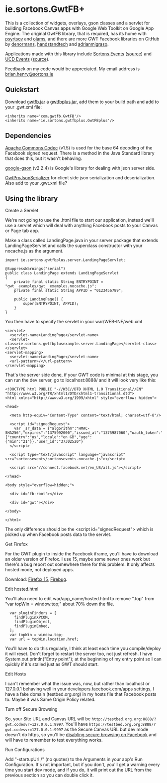 
ie.sortons.GwtFB+
=================

This is a collection of widgets, overlays, gson classes and a servlet for building Facebook Canvas apps with Google Web Toolkit on Google App Engine. 
The original GwtFB library, that is required, has its home with [psyrtsov](https://github.com/psyrtsov/gwtfb) and [olams](https://github.com/olams/GwtFB), and there are more GWT Facebook libraries on GitHub by [denormans](https://github.com/denormans/FacebookGWT), [handstandtech](https://github.com/handstandtech/Facebook-API) and [adrianmigraso](https://github.com/adrianmigraso/Facebook-ConnectJS-GWT-Port).

Applications made with this library include [Sortons Events](http://apps.facebook.com/sortonsevents/) ([source](https://github.com/BrianHenryIE/Friends--Events)) and [UCD Events](http://apps.facebook.com/ucdevents/) ([source](https://github.com/BrianHenryIE/UCD-Events)). 

Feedback on my code would be appreciated. My email address is brian.henry@sortons.ie

Quickstart
----------

Download [gwtfb.jar](http://www.sortons.ie/gwt/gwtfb.jar) a [gwtfbplus.jar](http://www.sortons.ie/gwt/gwtfbplus20130808.jar), add them to your build path and add to your .gwt.xml file:

    <inherits name='com.gwtfb.GwtFB'/>
    <inherits name='ie.sortons.gwtfbplus.GwtFBplus'/>
    

Dependencies
------------

[Apache Commons Codec](http://commons.apache.org/proper/commons-codec/) (v1.5)
is used for the base 64 decoding of the Facebook signed request. There is a method in the 
Java Standard library that does this, but it wasn't behaving.

[google-gson](https://code.google.com/p/google-gson/) (v2.2.4)
is Google's library for dealing with json server side.

[GwtProJsonSerializer](http://www.sortons.ie/gwt/gwtprojsonserializer-1.0.6.jar)
for client side json serialization and deserialization. Also add <inherits name='com.kfuntak.gwt.json.serialization.GWTProJsonSerializer' /> to your .gwt.xml file?

Using the library
-----------------

<dt>Create a Servlet</dt>

We're not going to use the .html file to start our application, instead we'll use a servlet which will deal with anything Facebook posts to your Canvas or Page tab app.
  
Make a class called LandingPage.java in your server package that extends LandingPageServlet and calls the superclass constructor with your nocache.js as the argument.

    import ie.sortons.gwtfbplus.server.LandingPageServlet;

    @SuppressWarnings("serial")
    public class LandingPage extends LandingPageServlet 
    {
	    private final static String ENTRYPOINT = "gwt__examples/gwt__examples.nocache.js";
	    private final static String APPID = "0123456789";
	
	    public LandingPage() {
		    super(ENTRYPOINT, APPID);
	    }
    }

You then have to specify the servlet in your war/WEB-INF/web.xml

    <servlet>
      <servlet-name>LandingPage</servlet-name>
      <servlet-class>ie.sortons.gwtfbplusexample.server.LandingPage</servlet-class>
    </servlet>
    <servlet-mapping>
      <servlet-name>LandingPage</servlet-name>
      <url-pattern>/</url-pattern>
    </servlet-mapping>

That's the server side done, if your GWT code is minimal at this stage, you can run the dev server, go to localhost:8888/ and it will look very like this: 

    <!DOCTYPE html PUBLIC "-//W3C//DTD XHTML 1.0 Transitional//EN" "http://www.w3.org/TR/xhtml1/DTD/xhtml1-transitional.dtd"> 
    <html xmlns="http://www.w3.org/1999/xhtml" style="overflow: hidden"> 
    
    <head> 
    
      <meta http-equiv="Content-Type" content="text/html; charset=utf-8"/> 
    
      <script id="signedRequest">
        var _sr_data = {"algorithm":"HMAC-SHA256","expires":"1375992000","issued_at":"1375987060","oauth_token":"CAADkpnjyyEwBAJ0AKQ2MhzPvvnZAxMZAQ1HeZBYDaTH7PrmNJsaD3L2Fzud6SZCzAjIh9ktXSGuVUbeie5qTDxwHrv3P5zWsjRkZAxyProxz5c0Gp9U2Sc32r6p1bXteySTfjxBBipXy310lwC4NZBywHMo3gvzy84SWjq31ZCG6wZDZD","user":{"country":"us","locale":"en_GB","age":{"min":"21"}},"user_id":"37302520"}
      </script>
    
      <script type="text/javascript" language="javascript" src="sortonsevents/sortonsevents.nocache.js"></script> 
    
      <script src="//connect.facebook.net/en_US/all.js"></script> 
    
    </head> 
    
    <body style="overflow=hidden;"> 
    
      <div id='fb-root'></div> 

      <div id="gwt"></div> 

    </body> 
    
    </html>

The only difference should be the \<script id="signedRequest"\> which is picked up when Facebook posts data to the servlet.

<dt>Get Firefox</dt>

For the GWT plugin to inside the Facebook iframe, you'll have to download an older version of Firefox. I use 15, maybe some newer ones work but there's a bug report out somewhere there for this problem. It only affects hosted mode, not deployed apps.

Download: [Firefox 15](https://ftp.mozilla.org/pub/mozilla.org/firefox/releases/15.0/), [Firebug](http://getfirebug.com/).

<dt>Edit hosted.html</dt>

You'll also need to edit war/app_name/hosted.html to remove ".top" from "var topWin = window.top;" about 70% down the file.
 
      var pluginFinders = [
        findPluginXPCOM,
        findPluginObject,
        findPluginEmbed,
      ];
      var topWin = window.top;
      var url = topWin.location.href;
  
You'll have to do this regularly, I think at least each time you compile/deploy it will reset. Don't forget to restart the server too, not just refresh.
I have System.out.println("Entry point"); at the beginning of my entry point so I can quickly if it's stalled just as GWT should start. 
 
<dt>Edit Hosts</dt>

I can't remember what the issue was, now, but rather than localhost or 127.0.0.1 behaving well in your developers.facebook.com/apps settings, I have a fake domain (testbed.org.org) in my hosts file that Facebook posts to. Maybe it was Same Origin Policy related.

<dt>Turn off Secure Browsing</dt>

So, your Site URL and Canvas URL will be `http://testbed.org.org:8888/?gwt.codesvr=127.0.0.1:9997`. You'll have `https://testbed.org.org:8888/?gwt.codesvr=127.0.0.1:9997` as the Secure Canvas URL but dev mode doesn't do https, so you'll be [disabling secure browsing on Facebook](https://www.facebook.com/settings?tab=security) and will have to remember to test everything works.

<dt>Run Configurations</dt>

Add "-startupUrl /" (no quotes) to the Arguments in your app's Run Configuration. It's not important, but if you don't, you'll get a warning every time you start dev mode, and if you do, it will print out the URL from the previous section so you can double click it. 